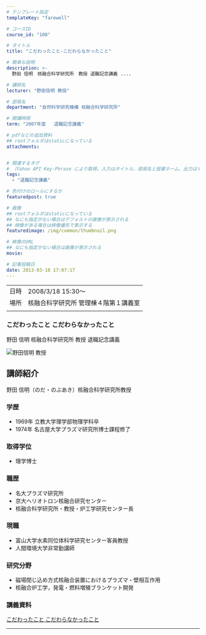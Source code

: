 ```yaml
---
# テンプレート指定
templateKey: "farewell"

# コースID
course_id: "108"

# タイトル
title: "こだわったこと-こだわらなかったこと"

# 簡単な説明
description: >-
  野田 信明　核融合科学研究所　教授 退職記念講義 ....

# 講師名
lecturer: "野田信明 教授"

# 部局名
department: "自然科学研究機構 核融合科学研究所"

# 開講時限
term: "2007年度	退職記念講義"

# pdfなどの追加資料
## rootフォルダはstaticになっている
attachments:


# 関連するタグ
# （Yahoo API Key-Phrase により取得。入力はタイトル、部局名と授業ホーム、出力はキーフレーズ（tags））
tags:
  - "退職記念講義"

# 色付けのロールにするか
featuredpost: true

# 画像
## rootフォルダはstaticになっている
## なにも指定がない場合はデフォルトの画像が表示される
## 映像がある場合は映像優先で表示する
featuredimage: /img/common/thumbnail.png

# 映像のURL
## なにも指定がない場合は画像が表示される
movie: 

# 記事投稿日
date: 2013-03-18 17:07:17
---
```


|   |   |
|---|---|
| 日時 | 2008/3/18  15:30〜 |
| 場所 | 核融合科学研究所 管理棟４階第１講義室 |
|   |   |


### こだわったこと こだわらなかったこと

野田 信明 核融合科学研究所 教授 退職記念講義


![野田信明 教授](https://ocw.nagoya-u.jp/files/108/s_NodaN021.jpg) 

## 講師紹介

野田 信明（のだ・のぶあき）核融合科学研究所教授

### 学歴

* 1969年 立教大学理学部物理学科卒
* 1974年 名古屋大学プラズマ研究所博士課程修了 </ul>
### 取得学位

* 理学博士 </ul>
### 職歴

* 名大プラズマ研究所
* 京大ヘリオトロン核融合研究センター
* 核融合科学研究所・教授・炉工学研究センター長 </ul>
### 現職

* 富山大学水素同位体科学研究センター客員教授
* 人間環境大学非常勤講師</ul>
### 研究分野

* 磁場閉じ込め方式核融合装置におけるプラズマ・壁相互作用
* 核融合炉工学，発電・燃料増殖ブランケット開発</ul>


### 講義資料

[こだわったこと こだわらなかったこと](https://ocw.nagoya-u.jp/files/108/Noda.pdf) 


-----